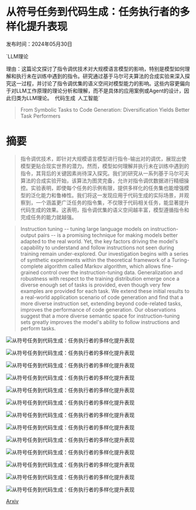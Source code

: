 # 从符号任务到代码生成：任务执行者的多样化提升表现

发布时间：2024年05月30日

`LLM理论

理由：这篇论文探讨了指令调优技术对大规模语言模型的影响，特别是模型如何理解和执行未在训练中遇到的指令。研究通过基于马尔可夫算法的合成实验来深入探究这一过程，并讨论了指令调优集的语义空间对模型能力的影响。这些内容更偏向于对LLM工作原理的理论分析和理解，而不是具体的应用案例或Agent的设计，因此归类为LLM理论。` `代码生成` `人工智能`

> From Symbolic Tasks to Code Generation: Diversification Yields Better Task Performers

# 摘要

> 指令调优技术，即针对大规模语言模型进行指令-输出对的调优，展现出使模型更贴合现实世界的潜力。然而，模型如何理解并执行未在训练中遇到的指令，其背后的关键因素尚待深入探究。我们的研究从一系列基于马尔可夫算法的合成实验开始，该算法为图灵完备，允许对指令调优数据进行精细操控。实验表明，即使每个任务的示例有限，提供多样化的任务集也能增强模型的泛化能力和鲁棒性。我们将这一发现应用于代码生成的实际场景，并观察到，一个涵盖更广泛任务的指令集，不仅限于代码相关任务，能显著提升代码生成的效果。这表明，指令调优集的语义空间越丰富，模型遵循指令和完成任务的能力就越强。

> Instruction tuning -- tuning large language models on instruction-output pairs -- is a promising technique for making models better adapted to the real world. Yet, the key factors driving the model's capability to understand and follow instructions not seen during training remain under-explored. Our investigation begins with a series of synthetic experiments within the theoretical framework of a Turing-complete algorithm called Markov algorithm, which allows fine-grained control over the instruction-tuning data. Generalization and robustness with respect to the training distribution emerge once a diverse enough set of tasks is provided, even though very few examples are provided for each task. We extend these initial results to a real-world application scenario of code generation and find that a more diverse instruction set, extending beyond code-related tasks, improves the performance of code generation. Our observations suggest that a more diverse semantic space for instruction-tuning sets greatly improves the model's ability to follow instructions and perform tasks.

![从符号任务到代码生成：任务执行者的多样化提升表现](../../../paper_images/2405.19787/x1.png)

![从符号任务到代码生成：任务执行者的多样化提升表现](../../../paper_images/2405.19787/x2.png)

![从符号任务到代码生成：任务执行者的多样化提升表现](../../../paper_images/2405.19787/x3.png)

![从符号任务到代码生成：任务执行者的多样化提升表现](../../../paper_images/2405.19787/x4.png)

![从符号任务到代码生成：任务执行者的多样化提升表现](../../../paper_images/2405.19787/x5.png)

![从符号任务到代码生成：任务执行者的多样化提升表现](../../../paper_images/2405.19787/x6.png)

![从符号任务到代码生成：任务执行者的多样化提升表现](../../../paper_images/2405.19787/x7.png)

![从符号任务到代码生成：任务执行者的多样化提升表现](../../../paper_images/2405.19787/x8.png)

![从符号任务到代码生成：任务执行者的多样化提升表现](../../../paper_images/2405.19787/x9.png)

![从符号任务到代码生成：任务执行者的多样化提升表现](../../../paper_images/2405.19787/x10.png)

![从符号任务到代码生成：任务执行者的多样化提升表现](../../../paper_images/2405.19787/x11.png)

![从符号任务到代码生成：任务执行者的多样化提升表现](../../../paper_images/2405.19787/x12.png)

![从符号任务到代码生成：任务执行者的多样化提升表现](../../../paper_images/2405.19787/x13.png)

[Arxiv](https://arxiv.org/abs/2405.19787)